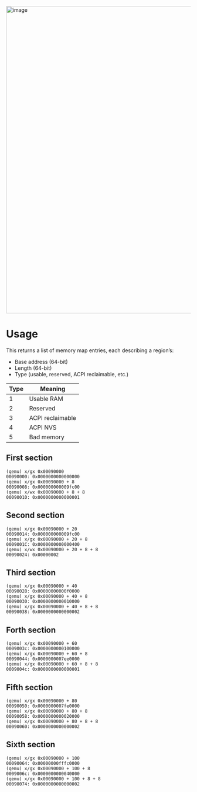 <img width="1010" height="835" alt="image" src="https://github.com/user-attachments/assets/2b873ca7-2fc5-4e71-864e-600d733ac6eb" />

# Usage

This returns a list of memory map entries, each describing a region’s:

- Base address (64-bit)
- Length (64-bit)
- Type (usable, reserved, ACPI reclaimable, etc.)

| Type | Meaning          |
|------|------------------|
| 1    | Usable RAM       |
| 2    | Reserved         |
| 3    | ACPI reclaimable |
| 4    | ACPI NVS         |
| 5    | Bad memory       |

## First section

```
(qemu) x/gx 0x00090000
00090000: 0x0000000000000000
(qemu) x/gx 0x00090000 + 8
00090008: 0x000000000009fc00
(qemu) x/wx 0x00090000 + 8 + 8
00090010: 0x0000000000000001
```

## Second section

```
(qemu) x/gx 0x00090000 + 20
00090014: 0x000000000009fc00
(qemu) x/gx 0x00090000 + 20 + 8
0009001C: 0x0000000000000400
(qemu) x/wx 0x00090000 + 20 + 8 + 8
00090024: 0x00000002
```

## Third section

```
(qemu) x/gx 0x00090000 + 40
00090028: 0x00000000000f0000
(qemu) x/gx 0x00090000 + 40 + 8
00090030: 0x0000000000010000
(qemu) x/gx 0x00090000 + 40 + 8 + 8
00090038: 0x0000000000000002
```

## Forth section

```
(qemu) x/gx 0x00090000 + 60
0009003c: 0x0000000000100000
(qemu) x/gx 0x00090000 + 60 + 8
00090044: 0x0000000007ee0000
(qemu) x/gx 0x00090000 + 60 + 8 + 8
0009004c: 0x0000000000000001
```

## Fifth section

```
(qemu) x/gx 0x00090000 + 80
00090050: 0x0000000007fe0000
(qemu) x/gx 0x00090000 + 80 + 8
00090058: 0x0000000000020000
(qemu) x/gx 0x00090000 + 80 + 8 + 8
00090060: 0x0000000000000002
```

## Sixth section

```
(qemu) x/gx 0x00090000 + 100
00090064: 0x00000000fffc0000
(qemu) x/gx 0x00090000 + 100 + 8
0009006c: 0x0000000000040000
(qemu) x/gx 0x00090000 + 100 + 8 + 8
00090074: 0x0000000000000002

```
